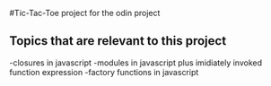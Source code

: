 #Tic-Tac-Toe project for the odin project

## Topics that are relevant to this project

-closures in javascript
-modules in javascript plus imidiately invoked function expression
-factory functions in javascript
